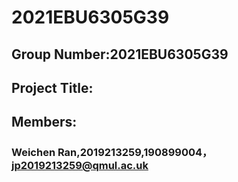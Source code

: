 # 2021EBU6305G39
## Group Number:2021EBU6305G39
## Project Title:
## Members:
### Weichen Ran,2019213259,190899004，jp2019213259@qmul.ac.uk
